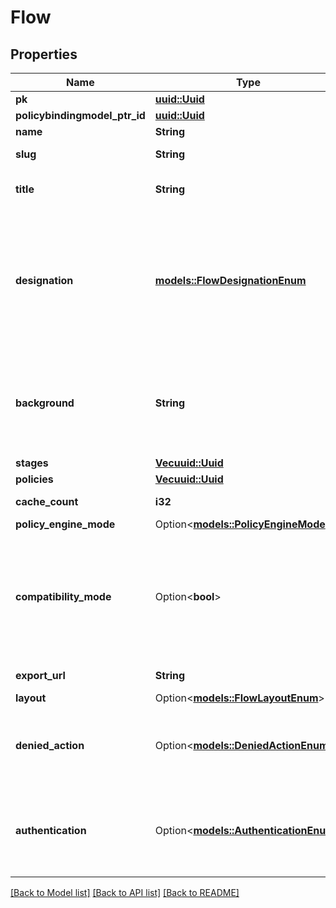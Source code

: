 # Flow

## Properties

Name | Type | Description | Notes
------------ | ------------- | ------------- | -------------
**pk** | [**uuid::Uuid**](uuid::Uuid.md) |  | [readonly]
**policybindingmodel_ptr_id** | [**uuid::Uuid**](uuid::Uuid.md) |  | [readonly]
**name** | **String** |  | 
**slug** | **String** | Visible in the URL. | 
**title** | **String** | Shown as the Title in Flow pages. | 
**designation** | [**models::FlowDesignationEnum**](FlowDesignationEnum.md) | Decides what this Flow is used for. For example, the Authentication flow is redirect to when an un-authenticated user visits authentik. | 
**background** | **String** | Get the URL to the background image. If the name is /static or starts with http it is returned as-is | [readonly]
**stages** | [**Vec<uuid::Uuid>**](uuid::Uuid.md) |  | [readonly]
**policies** | [**Vec<uuid::Uuid>**](uuid::Uuid.md) |  | [readonly]
**cache_count** | **i32** | Get count of cached flows | [readonly]
**policy_engine_mode** | Option<[**models::PolicyEngineMode**](PolicyEngineMode.md)> |  | [optional]
**compatibility_mode** | Option<**bool**> | Enable compatibility mode, increases compatibility with password managers on mobile devices. | [optional]
**export_url** | **String** | Get export URL for flow | [readonly]
**layout** | Option<[**models::FlowLayoutEnum**](FlowLayoutEnum.md)> |  | [optional]
**denied_action** | Option<[**models::DeniedActionEnum**](DeniedActionEnum.md)> | Configure what should happen when a flow denies access to a user. | [optional]
**authentication** | Option<[**models::AuthenticationEnum**](AuthenticationEnum.md)> | Required level of authentication and authorization to access a flow. | [optional]

[[Back to Model list]](../README.md#documentation-for-models) [[Back to API list]](../README.md#documentation-for-api-endpoints) [[Back to README]](../README.md)


